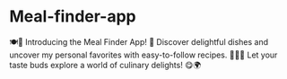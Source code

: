 # Meal-finder-app
🍽️📱 Introducing the Meal Finder App! 🌟 Discover delightful dishes and uncover my personal favorites with easy-to-follow recipes. 🍕🥗🍰 Let your taste buds explore a world of culinary delights! 😋🌍
